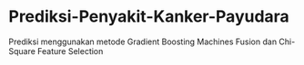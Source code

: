 # Prediksi-Penyakit-Kanker-Payudara
Prediksi menggunakan metode Gradient Boosting Machines Fusion dan Chi-Square Feature Selection
